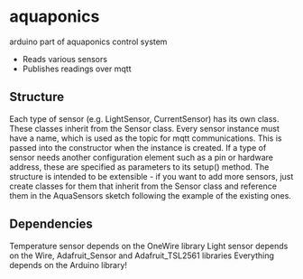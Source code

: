 aquaponics
==========

arduino part of aquaponics control system

* Reads various sensors
* Publishes readings over mqtt

## Structure
Each type of sensor (e.g. LightSensor, CurrentSensor) has its own class. These classes inherit from the Sensor class.
Every sensor instance must have a name, which is used as the topic for mqtt communications. This is passed into the constructor when the instance is created.
If a type of sensor needs another configuration element such as a pin or hardware address, these are specified as parameters to its setup() method.
The structure is intended to be extensible - if you want to add more sensors, just create classes for them that inherit from the Sensor class and reference them in the AquaSensors sketch following the example of the existing ones.

## Dependencies
Temperature sensor depends on the OneWire library
Light sensor depends on the Wire, Adafruit_Sensor and Adafruit_TSL2561 libraries
Everything depends on the Arduino library!

